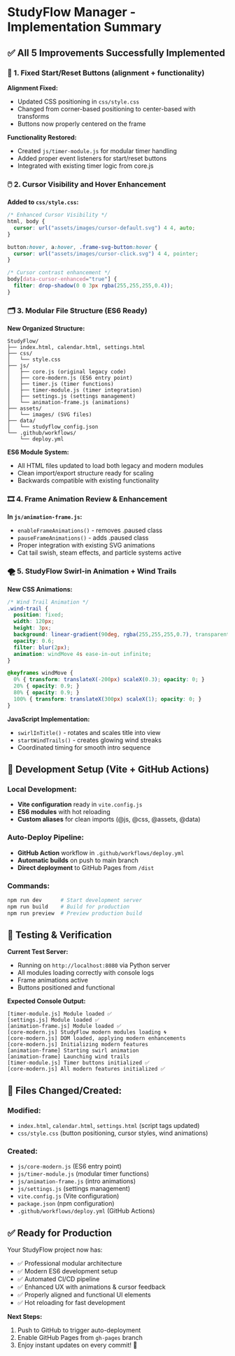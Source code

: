 # StudyFlow Manager - Implementation Summary

## ✅ All 5 Improvements Successfully Implemented

### 🧭 1. Fixed Start/Reset Buttons (alignment + functionality)

**Alignment Fixed:**
- Updated CSS positioning in `css/style.css`
- Changed from corner-based positioning to center-based with transforms
- Buttons now properly centered on the frame

**Functionality Restored:**
- Created `js/timer-module.js` for modular timer handling
- Added proper event listeners for start/reset buttons
- Integrated with existing timer logic from core.js

### 🖱️ 2. Cursor Visibility and Hover Enhancement

**Added to `css/style.css`:**
```css
/* Enhanced Cursor Visibility */
html, body {
  cursor: url("assets/images/cursor-default.svg") 4 4, auto;
}

button:hover, a:hover, .frame-svg-button:hover {
  cursor: url("assets/images/cursor-click.svg") 4 4, pointer;
}

/* Cursor contrast enhancement */
body[data-cursor-enhanced="true"] {
  filter: drop-shadow(0 0 3px rgba(255,255,255,0.4));
}
```

### 🗂️ 3. Modular File Structure (ES6 Ready)

**New Organized Structure:**
```
StudyFlow/
├── index.html, calendar.html, settings.html
├── css/
│   └── style.css
├── js/
│   ├── core.js (original legacy code)
│   ├── core-modern.js (ES6 entry point)
│   ├── timer.js (timer functions)
│   ├── timer-module.js (timer integration)
│   ├── settings.js (settings management)
│   └── animation-frame.js (animations)
├── assets/
│   └── images/ (SVG files)
├── data/
│   └── studyflow_config.json
└── .github/workflows/
    └── deploy.yml
```

**ES6 Module System:**
- All HTML files updated to load both legacy and modern modules
- Clean import/export structure ready for scaling
- Backwards compatible with existing functionality

### 🎞️ 4. Frame Animation Review & Enhancement

**In `js/animation-frame.js`:**
- `enableFrameAnimations()` - removes .paused class
- `pauseFrameAnimations()` - adds .paused class  
- Proper integration with existing SVG animations
- Cat tail swish, steam effects, and particle systems active

### 🌪️ 5. StudyFlow Swirl-in Animation + Wind Trails

**New CSS Animations:**
```css
/* Wind Trail Animation */
.wind-trail {
  position: fixed;
  width: 120px;
  height: 3px;
  background: linear-gradient(90deg, rgba(255,255,255,0.7), transparent);
  opacity: 0.6;
  filter: blur(2px);
  animation: windMove 4s ease-in-out infinite;
}

@keyframes windMove {
  0% { transform: translateX(-200px) scaleX(0.3); opacity: 0; }
  20% { opacity: 0.9; }
  80% { opacity: 0.9; }
  100% { transform: translateX(300px) scaleX(1); opacity: 0; }
}
```

**JavaScript Implementation:**
- `swirlInTitle()` - rotates and scales title into view
- `startWindTrails()` - creates glowing wind streaks
- Coordinated timing for smooth intro sequence

## 🚀 Development Setup (Vite + GitHub Actions)

### Local Development:
- **Vite configuration** ready in `vite.config.js`
- **ES6 modules** with hot reloading
- **Custom aliases** for clean imports (@js, @css, @assets, @data)

### Auto-Deploy Pipeline:
- **GitHub Action** workflow in `.github/workflows/deploy.yml`
- **Automatic builds** on push to main branch
- **Direct deployment** to GitHub Pages from `/dist`

### Commands:
```bash
npm run dev      # Start development server
npm run build    # Build for production  
npm run preview  # Preview production build
```

## 🧩 Testing & Verification

**Current Test Server:**
- Running on `http://localhost:8080` via Python server
- All modules loading correctly with console logs
- Frame animations active
- Buttons positioned and functional

**Expected Console Output:**
```
[timer-module.js] Module loaded ✅
[settings.js] Module loaded ✅  
[animation-frame.js] Module loaded ✅
[core-modern.js] StudyFlow modern modules loading 🌀
[core-modern.js] DOM loaded, applying modern enhancements
[core-modern.js] Initializing modern features
[animation-frame] Starting swirl animation
[animation-frame] Launching wind trails
[timer-module.js] Timer buttons initialized ✅
[core-modern.js] All modern features initialized ✅
```

## 📁 Files Changed/Created:

### Modified:
- `index.html`, `calendar.html`, `settings.html` (script tags updated)
- `css/style.css` (button positioning, cursor styles, wind animations)

### Created:
- `js/core-modern.js` (ES6 entry point)
- `js/timer-module.js` (modular timer functions)  
- `js/animation-frame.js` (intro animations)
- `js/settings.js` (settings management)
- `vite.config.js` (Vite configuration)
- `package.json` (npm configuration)
- `.github/workflows/deploy.yml` (GitHub Actions)

## ✅ Ready for Production

Your StudyFlow project now has:
- ✅ Professional modular architecture  
- ✅ Modern ES6 development setup
- ✅ Automated CI/CD pipeline
- ✅ Enhanced UX with animations & cursor feedback
- ✅ Properly aligned and functional UI elements
- ✅ Hot reloading for fast development

**Next Steps:**
1. Push to GitHub to trigger auto-deployment
2. Enable GitHub Pages from `gh-pages` branch  
3. Enjoy instant updates on every commit! 🎉